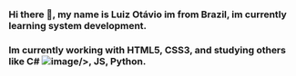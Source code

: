 ### Hi there 👋, my name is Luiz Otávio im from Brazil, im currently learning system development.
### Im currently working with HTML5, CSS3, and studying others like C# ![image]({https://img.shields.io/badge/C%23-239120?style=for-the-badge&logo=c-sharp&logoColor=white})/>, JS, Python.

<!--
**Luiz166/Luiz166** is a ✨ _special_ ✨ repository because its `README.md` (this file) appears on your GitHub profile.

Here are some ideas to get you started:

- 🔭 I’m currently working on ...
- 🌱 I’m currently learning ...
- 👯 I’m looking to collaborate on ...
- 🤔 I’m looking for help with ...
- 💬 Ask me about ...
- 📫 How to reach me: ...
- 😄 Pronouns: ...
- ⚡ Fun fact: ...
-->
